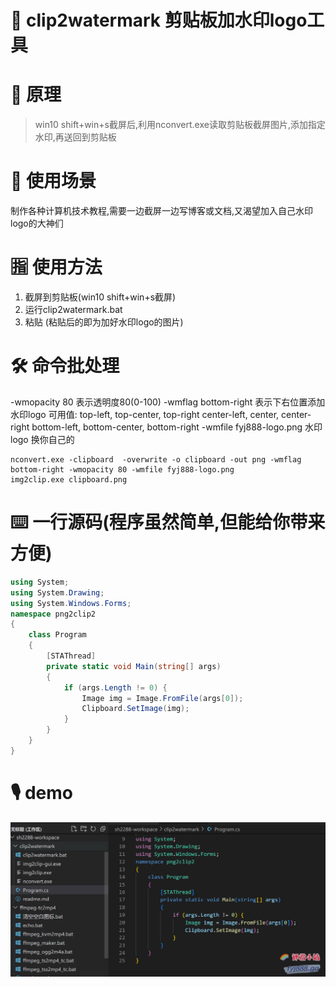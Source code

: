 # 📣 clip2watermark 剪贴板加水印logo工具
# 🔎 原理
> win10 shift+win+s截屏后,利用nconvert.exe读取剪贴板截屏图片,添加指定水印,再送回到剪贴板
# 🌈 使用场景
制作各种计算机技术教程,需要一边截屏一边写博客或文档,又渴望加入自己水印logo的大神们
# 🈯 使用方法 
1. 截屏到剪贴板(win10 shift+win+s截屏)
2. 运行clip2watermark.bat
3. 粘贴 (粘贴后的即为加好水印logo的图片)
# 🛠 命令批处理
-wmopacity 80 表示透明度80(0-100)
-wmflag bottom-right 表示下右位置添加水印logo 可用值:
    top-left, top-center, top-right
    center-left, center, center-right
    bottom-left, bottom-center, bottom-right
-wmfile fyj888-logo.png 水印logo 换你自己的
```batch
nconvert.exe -clipboard  -overwrite -o clipboard -out png -wmflag bottom-right -wmopacity 80 -wmfile fyj888-logo.png
img2clip.exe clipboard.png
```
# ⌨️ 一行源码(程序虽然简单,但能给你带来方便)
```c#
using System;
using System.Drawing;
using System.Windows.Forms;
namespace png2clip2
{
	class Program
	{
		[STAThread]
		private static void Main(string[] args)
		{
			if (args.Length != 0) {
				Image img = Image.FromFile(args[0]);
				Clipboard.SetImage(img);
			}
		}
	}
}
```
# 🎙️ demo
![演示图片](demo.png)